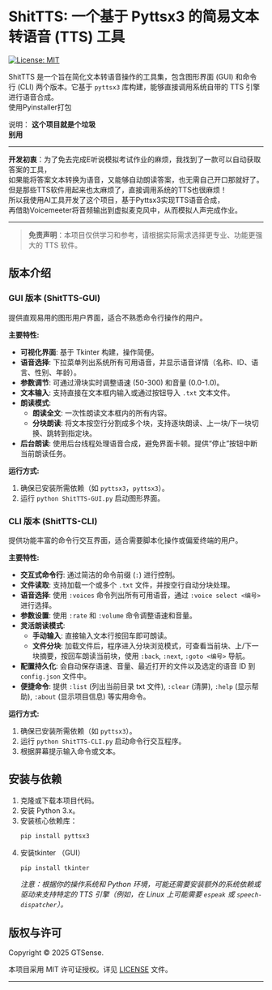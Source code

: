 # ShitTTS: 一个基于 Pyttsx3 的简易文本转语音 (TTS) 工具

[![License: MIT](https://img.shields.io/badge/License-MIT-yellow.svg)](https://github.com/SCeLees/ShitTTS/blob/main/LICENSE)

ShitTTS 是一个旨在简化文本转语音操作的工具集，包含图形界面 (GUI) 和命令行 (CLI) 两个版本。它基于 `pyttsx3` 库构建，能够直接调用系统自带的 TTS 引擎进行语音合成。  
使用Pyinstaller打包  

说明：
**这个项目就是个垃圾**  
**别用**

---

**开发初衷**：为了免去完成E听说模拟考试作业的麻烦，我找到了一款可以自动获取答案的工具，  
如果能将答案文本转换为语音，又能够自动朗读答案，也无需自己开口那就好了。  
但是那些TTS软件用起来也太麻烦了，直接调用系统的TTS也很麻烦！  
所以我使用AI工具开发了这个项目，基于Pyttsx3实现TTS语音合成，  
再借助Voicemeeter将音频输出到虚拟麦克风中，从而模拟人声完成作业。

---

> **免责声明**：本项目仅供学习和参考，请根据实际需求选择更专业、功能更强大的 TTS 软件。

## 版本介绍

### GUI 版本 (ShitTTS-GUI)

提供直观易用的图形用户界面，适合不熟悉命令行操作的用户。

**主要特性:**

*   **可视化界面**: 基于 Tkinter 构建，操作简便。
*   **语音选择**: 下拉菜单列出系统所有可用语音，并显示语音详情（名称、ID、语言、性别、年龄）。
*   **参数调节**: 可通过滑块实时调整语速 (50-300) 和音量 (0.0-1.0)。
*   **文本输入**: 支持直接在文本框内输入或通过按钮导入 `.txt` 文本文件。
*   **朗读模式**:
    *   **朗读全文**: 一次性朗读文本框内的所有内容。
    *   **分块朗读**: 将文本按空行分割成多个块，支持逐块朗读、上一块/下一块切换、跳转到指定块。
*   **后台朗读**: 使用后台线程处理语音合成，避免界面卡顿。提供“停止”按钮中断当前朗读任务。

**运行方式:**

1.  确保已安装所需依赖（如 `pyttsx3`，`pyttsx3`）。
2.  运行 `python ShitTTS-GUI.py` 启动图形界面。

### CLI 版本 (ShitTTS-CLI)

提供功能丰富的命令行交互界面，适合需要脚本化操作或偏爱终端的用户。

**主要特性:**

*   **交互式命令行**: 通过简洁的命令前缀 (`:`) 进行控制。
*   **文件读取**: 支持加载一个或多个 `.txt` 文件，并按空行自动分块处理。
*   **语音选择**: 使用 `:voices` 命令列出所有可用语音，通过 `:voice select <编号>` 进行选择。
*   **参数设置**: 使用 `:rate` 和 `:volume` 命令调整语速和音量。
*   **灵活朗读模式**:
    *   **手动输入**: 直接输入文本行按回车即可朗读。
    *   **文件分块**: 加载文件后，程序进入分块浏览模式，可查看当前块、上/下一块摘要，按回车朗读当前块，使用 `:back`, `:next`, `:goto <编号>` 导航。
*   **配置持久化**: 会自动保存语速、音量、最近打开的文件以及选定的语音 ID 到 `config.json` 文件中。
*   **便捷命令**: 提供 `:list` (列出当前目录 txt 文件), `:clear` (清屏), `:help` (显示帮助), `:about` (显示项目信息) 等实用命令。

**运行方式:**

1.  确保已安装所需依赖（如 `pyttsx3`）。
2.  运行 `python ShitTTS-CLI.py` 启动命令行交互程序。
3.  根据屏幕提示输入命令或文本。

## 安装与依赖

1.  克隆或下载本项目代码。
2.  安装 Python 3.x。
3.  安装核心依赖库：
    ```bash
    pip install pyttsx3
    ```
4. 安装tkinter （GUI）
   ```bash
   pip install tkinter
   ```
    *注意：根据你的操作系统和 Python 环境，可能还需要安装额外的系统依赖或驱动来支持特定的 TTS 引擎（例如，在 Linux 上可能需要 `espeak` 或 `speech-dispatcher`）。*

## 版权与许可

Copyright © 2025 GTSense.

本项目采用 MIT 许可证授权。详见 [LICENSE](https://github.com/SCeLees/ShitTTS/blob/main/LICENSE) 文件。

---
